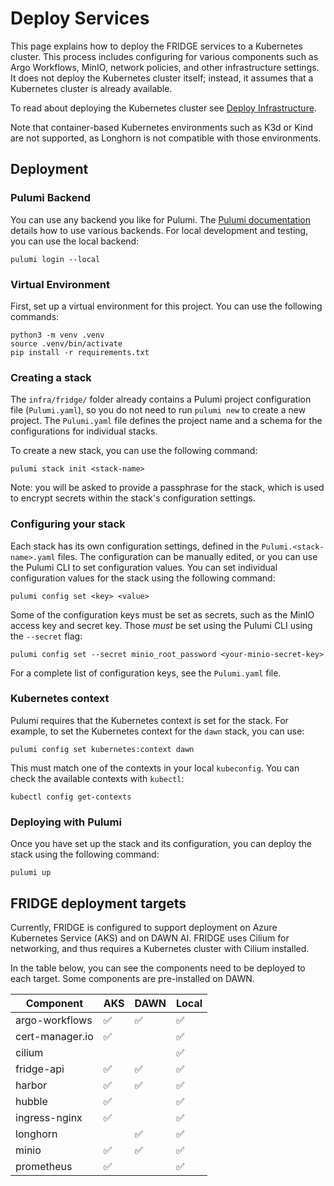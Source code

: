 # Deploy Services

This page explains how to deploy the FRIDGE services to a Kubernetes cluster.
This process includes configuring for various components such as Argo Workflows, MinIO, network policies, and other infrastructure settings.
It does not deploy the Kubernetes cluster itself; instead, it assumes that a Kubernetes cluster is already available.

To read about deploying the Kubernetes cluster see [Deploy Infrastructure](deploy_infrastructure.md).

Note that container-based Kubernetes environments such as K3d or Kind are not supported, as Longhorn is not compatible with those environments.

## Deployment

### Pulumi Backend

You can use any backend you like for Pulumi.
The [Pulumi documentation](https://www.pulumi.com/docs/iac/concepts/state-and-backends/) details how to use various backends.
For local development and testing, you can use the local backend:

```console
pulumi login --local
```

### Virtual Environment

First, set up a virtual environment for this project.
You can use the following commands:

```console
python3 -m venv .venv
source .venv/bin/activate
pip install -r requirements.txt
```

### Creating a stack

The `infra/fridge/` folder already contains a Pulumi project configuration file (`Pulumi.yaml`), so you do not need to run `pulumi new` to create a new project.
The `Pulumi.yaml` file defines the project name and a schema for the configurations for individual stacks.

To create a new stack, you can use the following command:

```console
pulumi stack init <stack-name>
```

Note: you will be asked to provide a passphrase for the stack, which is used to encrypt secrets within the stack's configuration settings.

### Configuring your stack

Each stack has its own configuration settings, defined in the `Pulumi.<stack-name>.yaml` files.
The configuration can be manually edited, or you can use the Pulumi CLI to set configuration values.
You can set individual configuration values for the stack using the following command:

```console
pulumi config set <key> <value>
```

Some of the configuration keys must be set as secrets, such as the MinIO access key and secret key.
Those *must* be set using the Pulumi CLI using the `--secret` flag:

```console
pulumi config set --secret minio_root_password <your-minio-secret-key>
```

For a complete list of configuration keys, see the `Pulumi.yaml` file.

### Kubernetes context

Pulumi requires that the Kubernetes context is set for the stack.
For example, to set the Kubernetes context for the `dawn` stack, you can use:

```console
pulumi config set kubernetes:context dawn
```

This must match one of the contexts in your local `kubeconfig`.
You can check the available contexts with `kubectl`:

```console
kubectl config get-contexts
```

### Deploying with Pulumi

Once you have set up the stack and its configuration, you can deploy the stack using the following command:

```console
pulumi up
```

## FRIDGE deployment targets

Currently, FRIDGE is configured to support deployment on Azure Kubernetes Service (AKS) and on DAWN AI.
FRIDGE uses Cilium for networking, and thus requires a Kubernetes cluster with Cilium installed.

In the table below, you can see the components need to be deployed to each target.
Some components are pre-installed on DAWN.

| Component         | AKS   | DAWN  | Local |
| ----------------- | ----- | ----- | ----- |
| argo-workflows    | ✅    | ✅    | ✅    |
| cert-manager.io   | ✅    |       | ✅    |
| cilium            |       |       | ✅    |
| fridge-api        | ✅    | ✅    | ✅    |
| harbor            | ✅    | ✅    | ✅    |
| hubble            | ✅    |       | ✅    |
| ingress-nginx     | ✅    |       | ✅    |
| longhorn          |       | ✅    | ✅    |
| minio             | ✅    | ✅    | ✅    |
| prometheus        | ✅    |       | ✅    |
